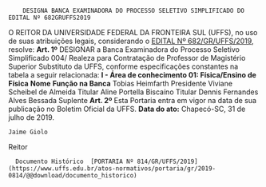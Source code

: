         DESIGNA BANCA EXAMINADORA DO PROCESSO SELETIVO SIMPLIFICADO DO EDITAL Nº 682GRUFFS2019  

 O REITOR DA UNIVERSIDADE FEDERAL DA FRONTEIRA SUL (UFFS), no uso de suas atribuições legais, considerando o [EDITAL Nº 682/GR/UFFS/2019](https://www.uffs.edu.br/atos-normativos/edital/gr/2019-0682), resolve:   **Art. 1º**  DESIGNAR a Banca Examinadora do Processo Seletivo Simplificado 004/ Realeza para Contratação de Professor de Magistério Superior Substituto da UFFS, conforme especificações constantes na tabela a seguir relacionada: **I - Área de conhecimento 01: Física/Ensino de Física**     **Nome**   **Função na Banca**     Tobias Heimfarth   Presidente     Viviane Scheibel de Almeida   Titular     Aline Portella Biscaíno   Titular     Dennis Fernandes Alves Bessada   Suplente       **Art. 2º**  Esta Portaria entra em vigor na data de sua publicação no Boletim Oficial da UFFS.        **Data do ato:** Chapecó-SC, 31 de julho de 2019.   
 

    Jaime Giolo   
 Reitor 

      Documento Histórico  [PORTARIA Nº 814/GR/UFFS/2019](https://www.uffs.edu.br/atos-normativos/portaria/gr/2019-0814/@@download/documento_historico)     
      